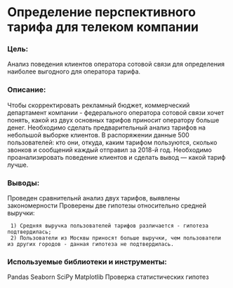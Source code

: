 # Определение перспективного тарифа для телеком компании
### Цель:
Анализ поведения клиентов оператора сотовой связи для определения наиболее выгодного для оператора тарифа.

### Описание:
Чтобы скорректировать рекламный бюджет, коммерческий департамент компании - федерального оператора сотовой связи хочет понять, какой из двух основных тарифов приносит оператору больше денег.
Необходимо сделать предварительный анализ тарифов на небольшой выборке клиентов. В распоряжении данные 500 пользователей: кто они, откуда, каким тарифом пользуются, сколько звонков и сообщений каждый отправил за 2018-й год. Необходимо проанализировать поведение клиентов и сделать вывод — какой тариф лучше.

### Выводы:
Проведен сравнительнй анализ двух тарифов, выявлены закономерности
Проверены две гипотезы относительно средней выручки: 
   
     1) Средняя выручка пользователей тарифов различается - гипотеза подтвердилась;
     2) Пользователи из Москвы приносят больше выручки, чем пользователи из других городов - данная гипотеза не подтвердилась.

### Используемые библиотеки и инструменты:
Pandas
Seaborn
SciPy
Matplotlib
Проверка статистических гипотез
